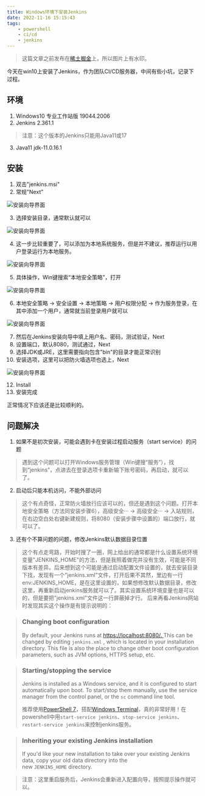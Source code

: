 ```yaml
---
title: Windows环境下安装Jenkins
date: 2022-11-16 15:15:43
tags:
    - powershell
    - ci/cd
    - jenkins
---
```


> 这篇文章之前发布在[稀土掘金](https://juejin.cn/post/7146204009928327182)上，所以图片上有水印。

今天在win10上安装了Jenkins，作为团队CI/CD服务器，中间有些小坑，记录下过程。

## 环境
1. Windows10 专业工作站版 19044.2006
2. Jenkins 2.361.1
> 注意：这个版本的Jenkins只能用Java11或17
3. Java11 jdk-11.0.16.1

<!-- more -->

## 安装
1. 双击"jenkins.msi"
2. 常规"Next"

![安装向导界面](https://p9-juejin.byteimg.com/tos-cn-i-k3u1fbpfcp/87891f0921534365928b5a95c644e764~tplv-k3u1fbpfcp-watermark.image?)

3. 选择安装目录，通常默认就可以

![安装向导界面](https://p6-juejin.byteimg.com/tos-cn-i-k3u1fbpfcp/23c9013d137b4a6caf762873dc490ca3~tplv-k3u1fbpfcp-watermark.image?)

4. 这一步比较重要了，可以添加为本地系统服务，但是并不建议，推荐运行以用户登录运行为本地服务。


![安装向导界面](https://p6-juejin.byteimg.com/tos-cn-i-k3u1fbpfcp/4ce3e16f307249ea889a1dc2a1e4f7d5~tplv-k3u1fbpfcp-watermark.image?)

5. 具体操作，Win键搜索“本地安全策略”，打开


![安装向导界面](https://p9-juejin.byteimg.com/tos-cn-i-k3u1fbpfcp/7626cf4ba1834cd08e374359f46a3617~tplv-k3u1fbpfcp-watermark.image?)

6. 本地安全策略 → 安全设置 → 本地策略 → 用户权限分配 → 作为服务登录，在其中添加一个用户，通常就当前登录用户就可以


![安装向导界面](https://p3-juejin.byteimg.com/tos-cn-i-k3u1fbpfcp/986c6e2eda784d7badbf3509bce70eec~tplv-k3u1fbpfcp-watermark.image?)

7. 然后在Jenkins安装向导中填上用户名、密码，测试验证，Next
8. 设置端口，默认8080，测试通过，Next
9. 选择JDK或JRE，这里需要指向包含"bin"的目录才能正常识别
10. 安装选项，这里可以把防火墙选项也选上，Next


![安装向导界面](https://p1-juejin.byteimg.com/tos-cn-i-k3u1fbpfcp/f6c55db9a9d4402da111401ace9cf332~tplv-k3u1fbpfcp-watermark.image?)

12. Install
13. 安装完成

正常情况下应该还是比较顺利的。

## 问题解决
1. 如果不是初次安装，可能会遇到卡在安装过程启动服务（start service）的问题

> 遇到这个问题可以打开Windows服务管理（Win键搜“服务”），找到“jenkins”，点进去在登录选项卡重新输下账号密码，再启动，就可以了。

2. 启动后只能本机访问，不能外部访问

> 这个有点奇怪，正常防火墙放行应该可以的，但还是遇到这个问题。打开本地安全策略（方法同安装步骤6），高级安全··· → 高级安全··· → 入站规则，在右边空白处右键新建规则，将8080（安装步骤中设置的）端口放行，就可以了。

3. 还有个不算问题的问题，修改Jenkins默认数据目录位置

> 这个有点走弯路，开始时搜了一圈，网上给出的通常都是什么设置系统环境变量"JENKINS_HOME"的方法，但是我照着做完并没有生效，可能是不同版本有差异。后来想到这个可能是通过启动配置文件设置的，就去安装目录下找，发现有一个"jenkins.xml"文件，打开后果不其然，里边有一行env:JENKINS_HOME，是在这里设置的，如果想修改默认数据目录，修改这里，再重新启动jenkins服务就可以了。其实设置系统环境变量也是可以的，但是要把"jenkins.xml"文件这一行屏蔽掉才行。
> 后来再看Jenkins网站时发现其实这个操作是有提示说明的：


> ### Changing boot configuration
> By default, your Jenkins runs at [https://localhost:8080/. ](http://localhost:8080/)This can be changed by editing `jenkins.xml` , which is located in your installation directory. This file is also the place to change other boot configuration parameters, such as JVM options, HTTPS setup, etc.


> ### Starting/stopping the service
> Jenkins is installed as a Windows service, and it is configured to start automatically upon boot. To start/stop them manually, use the service manager from the control panel, or the `sc` command line tool.
> 
> 推荐使用[PowerShell 7](https://github.com/PowerShell/PowerShell)，搭配[Windows Terminal](https://github.com/microsoft/terminal)，真的非常好用！在powershell中用`start-service jenkins`、`stop-service jenkins`、`restart-service jenkins`来控制jenkins服务。

> ### Inheriting your existing Jenkins installation
> If you'd like your new installation to take over your existing Jenkins data, copy your old data directory into the new `JENKINS_HOME` directory.

> 注意：这里重启服务后，Jenkins会重新进入配置向导，按照提示操作就可以。
